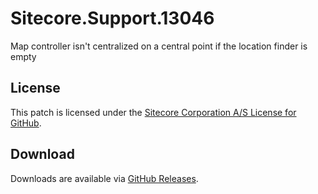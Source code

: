 # Sitecore.Support.13046
Map controller isn't centralized on a central point if the location finder is empty

## License  
This patch is licensed under the [Sitecore Corporation A/S License for GitHub](https://github.com/sitecoresupport/Sitecore.Support.13046/blob/master/LICENSE).  

## Download  
Downloads are available via [GitHub Releases](https://github.com/sitecoresupport/Sitecore.Support.13046/releases).  
